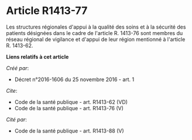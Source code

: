 # Article R1413-77

Les structures régionales d'appui à la qualité des soins et à la sécurité des patients désignées dans le cadre de l'article
R. 1413-76 sont membres du réseau régional de vigilance et d'appui de leur région mentionné à l'article R. 1413-62.

**Liens relatifs à cet article**

_Créé par_:

  - Décret n°2016-1606 du 25 novembre 2016 - art. 1

_Cite_:

  - Code de la santé publique - art. R1413-62 (VD)
  - Code de la santé publique - art. R1413-76 (V)

_Cité par_:

  - Code de la santé publique - art. R1413-88 (V)
